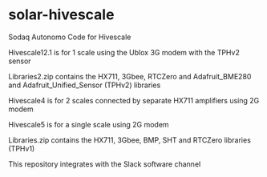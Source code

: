# solar-hivescale
Sodaq Autonomo Code for Hivescale

Hivescale12.1 is for 1 scale using the Ublox 3G modem with the TPHv2 sensor

Libraries2.zip contains the HX711, 3Gbee, RTCZero and Adafruit_BME280 and Adafruit_Unified_Sensor (TPHv2) libraries

Hivescale4 is for 2 scales connected by separate HX711 amplifiers using 2G modem

Hivescale5 is for a single scale using 2G modem

Libraries.zip contains the HX711, 3Gbee, BMP, SHT and RTCZero libraries (TPHv1)

This repository integrates with the Slack software channel
